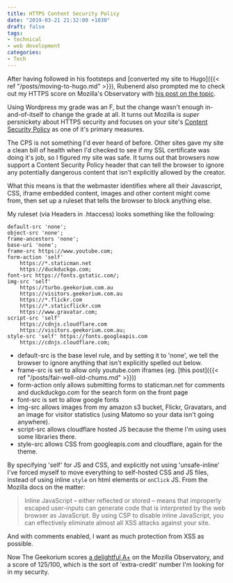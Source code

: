 ```yaml
---
title: HTTPS Content Security Policy
date: "2019-03-21 21:32:00 +1030"
draft: false
tags:
- technical
- web development
categories:
- Tech
---
```


After having followed in his footsteps and [converted my site to Hugo]({{< ref "/posts/moving-to-hugo.md" >}}), Rubenerd also prompted me to check out my HTTPS score on Mozilla's Observatory with [his post on the topic](https://rubenerd.com/testing-https-tls-sites/).

Using Wordpress my grade was an F, but the change wasn't enough in-and-of-itself to change the grade at all. It turns out Mozilla is *super* persnickety about HTTPS security and focuses on your site's
[Content Security Policy](https://infosec.mozilla.org/guidelines/web_security#content-security-policy) as one of it's primary measures.

The CPS is not something I'd ever heard of before. Other sites gave my site a clean bill of health when I'd checked to see if my SSL certificate was doing it's job, so I figured my site was safe. It turns out that browsers now support a Content Security Policy header that can tell the browser to ignore any potentially dangerous content that isn't explicitly allowed by the creator.

What this means is that the webmaster identifies where all their Javascript, CSS, iframe embedded content, images and other content might come from, then set up a ruleset that tells the browser to block anything else.

My ruleset (via Headers in .htaccess) looks something like the following:

```ApacheConf
default-src 'none';
object-src 'none';
frame-ancestors 'none';
base-uri 'none';
frame-src https://www.youtube.com;
form-action 'self'
    https://*.staticman.net
    https://duckduckgo.com;
font-src https://fonts.gstatic.com/;
img-src 'self'
    https://turbo.geekorium.com.au
    https://visitors.geekorium.com.au
    https://*.flickr.com
    https://*.staticflickr.com
    https://www.gravatar.com;
script-src 'self'
    https://cdnjs.cloudflare.com
    https://visitors.geekorium.com.au;
style-src 'self' https://fonts.googleapis.com
    https://cdnjs.cloudflare.com;
```

- default-src is the base level rule, and by setting it to 'none', we tell the browser to ignore anything that isn't explicitly spelled out below.
- frame-src is set to allow only youtube.com iframes (eg. [this post]({{< ref "/posts/fair-well-old-chums.md" >}}))
- form-action only allows submitting forms to staticman.net for comments and duckduckgo.com for the search form on the front page
- font-src is set to allow google fonts
- img-src allows images from my amazon s3 bucket, Flickr, Gravatars, and an image for visitor statistics (using Matomo so your data isn't going anywhere).
- script-src allows cloudflare hosted JS because the theme I'm using uses some libraries there.
- style-src allows CSS from googleapis.com and cloudflare, again for the theme.

By specifying 'self' for JS and CSS, and explicitly not using 'unsafe-inline' I've forced myself to move everything to self-hosted CSS and JS files, instead of using inline `style` on html elements or `onClick` JS. From the Mozilla docs on the matter:

> Inline JavaScript – either reflected or stored – means that improperly escaped user-inputs can generate code that is interpreted by the web browser as JavaScript. By using CSP to disable inline JavaScript, you can effectively eliminate almost all XSS attacks against your site.

And with comments enabled, I want as much protection from XSS as possible.

Now The Geekorium scores [a delightful A+](https://observatory.mozilla.org/analyze/the.geekorium.com.au) on the Mozilla Observatory, and a score of 125/100, which is the sort of 'extra-credit' number I'm looking for in my security.
